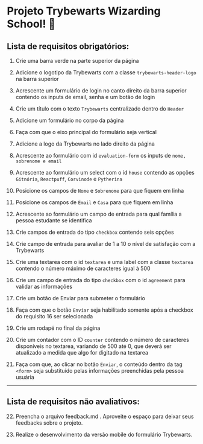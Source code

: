 # Projeto Trybewarts Wizarding School! :mage:




## Lista de requisitos obrigatórios:

1. Crie uma barra verde na parte superior da página

2. Adicione o logotipo da Trybewarts com a classe `trybewarts-header-logo` na barra superior

3. Acrescente um formulário de login no canto direito da barra superior contendo os inputs de email, senha e um botão de login

4. Crie um título com o texto `Trybewarts` centralizado dentro do `Header`

5. Adicione um formulário no corpo da página

6. Faça com que o eixo principal do formulário seja vertical

7. Adicione a logo da Trybewarts no lado direito da página

8. Acrescente ao formulário com id `evaluation-form` os inputs de `nome, sobrenome e email`

9. Acrescente ao formulário um select com o id `house` contendo as opções `Gitnória`, `Reactpuff`, `Corvinode` e `Pytherina`

10. Posicione os campos de `Nome` e `Sobrenome` para que fiquem em linha

11. Posicione os campos de `Email` e `Casa` para que fiquem em linha

12. Acrescente ao formulário um campo de entrada para qual família a pessoa estudante se identifica

13. Crie campos de entrada do tipo `checkbox` contendo seis opções

14. Crie campo de entrada para avaliar de 1 a 10 o nível de satisfação com a Trybewarts

15. Crie uma textarea com o id `textarea` e uma label com a classe `textarea` contendo o número máximo de caracteres igual à 500

16. Crie um campo de entrada do tipo `checkbox` com o id `agreement` para validar as informações

17. Crie um botão de Enviar para submeter o formulário

18. Faça com que o botão `Enviar` seja habilitado somente após a checkbox do requisito 16 ser selecionada

19. Crie um rodapé no final da página

20. Crie um contador com o ID `counter` contendo o número de caracteres disponíveis no textarea, variando de 500 até 0, que deverá ser atualizado a medida que algo for digitado na textarea

21. Faça com que, ao clicar no botão `Enviar`, o conteúdo dentro da tag `<form>` seja substituído pelas informações preenchidas pela pessoa usuária

---

## Lista de requisitos não avaliativos:

22. Preencha o arquivo feedback.md . Aproveite o espaço para deixar seus feedbacks sobre o projeto.

23. Realize o desenvolvimento da versão mobile do formulário Trybewarts.
